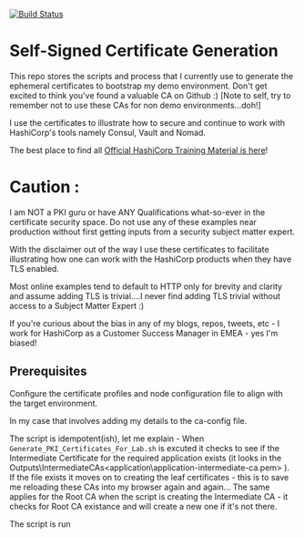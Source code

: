 [![Build Status](https://travis-ci.org/allthingsclowd/BootstrapCertificateTool.svg?branch=master)](https://travis-ci.org/allthingsclowd/BootstrapCertificateTool)

# Self-Signed Certificate Generation

This repo stores the scripts and process that I currently use to generate the ephemeral certificates to bootstrap my demo environment. Don't get excited to think you've found a valuable CA on Github :) [Note to self, try to remember not to use these CAs for non demo environments...doh!]

I use the certificates to illustrate how to secure and continue to work with HashiCorp's tools namely Consul, Vault and Nomad.

The best place to find all [Official HashiCorp Training Material is here](https://learn.hashicorp.com/)!

# Caution :
I am NOT a PKI guru or have ANY Qualifications what-so-ever in the certificate security space. Do not use any of these examples near production without first getting inputs from a security subject matter expert.

With the disclaimer out of the way I use these certificates to facilitate illustrating how one can work with the HashiCorp products when they have TLS enabled.

Most online examples tend to default to HTTP only for brevity and clarity and assume adding TLS is trivial....I never find adding TLS trivial without access to a Subject Matter Expert :)

If you're curious about the bias in any of my blogs, repos, tweets, etc - I work for HashiCorp as a Customer Success Manager in EMEA - yes I'm biased!

## Prerequisites

Configure the certificate profiles and node configuration file to align with the target environment.

In my case that involves adding my details to the ca-config file. 

The script is idempotent(ish), let me explain - 
When `Generate_PKI_Certificates_For_Lab.sh` is excuted it checks to see if the Intermediate Certificate for the required application exists (it looks in the Outputs\IntermediateCAs\<application\application-intermediate-ca.pem> ).
If the file exists it moves on to creating the leaf certificates - this is to save me reloading these CAs into my browser again and again...
The same applies for the Root CA when the script is creating the Intermediate CA - it checks for Root CA existance and will create a new one if it's not there.

The script is run

